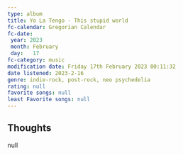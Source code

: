 ```yaml
---
type: album 
title: Yo La Tengo - This stupid world
fc-calendar: Gregorian Calendar
fc-date: 
 year: 2023
 month: February
 day:   17
fc-category: music
modification date: Friday 17th February 2023 00:11:32
date listened: 2023-2-16
genre: indie-rock, post-rock, neo psychedelia 
rating: null
favorite songs: null
least Favorite songs: null
---
```

## Thoughts

null